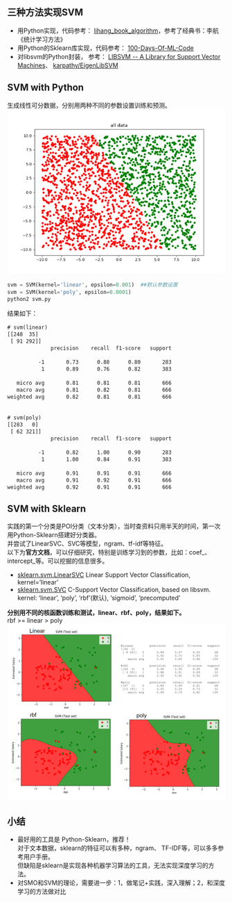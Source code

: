 ## 三种方法实现SVM
- 用Python实现，代码参考： [lihang_book_algorithm](https://github.com/huankiki/lihang_book_algorithm)，参考了经典书：李航《统计学习方法》
- 用Python的Sklearn库实现，代码参考： [100-Days-Of-ML-Code](https://github.com/Avik-Jain/100-Days-Of-ML-Code) 
- 对libsvm的Python封装， 参考： [LIBSVM -- A Library for Support Vector Machines](https://www.csie.ntu.edu.tw/~cjlin/libsvm/)、  [karpathy/EigenLibSVM](https://github.com/karpathy/EigenLibSVM)


## SVM with Python
生成线性可分数据，分别用两种不同的参数设置训练和预测。  
![](./graph/svm_python.png)  
```python
svm = SVM(kernel='linear', epsilon=0.001)  ##默认参数设置
svm = SVM(kernel='poly', epsilon=0.0001)
python2 svm.py
```

结果如下：
```text
# svm(linear)
[[248  35]
 [ 91 292]]
              precision    recall  f1-score   support

          -1       0.73      0.88      0.80       283
           1       0.89      0.76      0.82       383

   micro avg       0.81      0.81      0.81       666
   macro avg       0.81      0.82      0.81       666
weighted avg       0.82      0.81      0.81       666


# svm(poly)
[[283   0]
 [ 62 321]]
              precision    recall  f1-score   support

          -1       0.82      1.00      0.90       283
           1       1.00      0.84      0.91       383

   micro avg       0.91      0.91      0.91       666
   macro avg       0.91      0.92      0.91       666
weighted avg       0.92      0.91      0.91       666
```

## SVM with Sklearn
实践的第一个分类是POI分类（文本分类），当时查资料只用半天的时间，第一次用Python-Sklearn搭建好分类器。  
并尝试了LinearSVC、SVC等模型，ngram、tf-idf等特征。  
以下为**官方文档**，可以仔细研究，特别是训练学习到的参数，比如：coef_、intercept_等。可以挖掘的信息很多。
- [sklearn.svm.LinearSVC](https://scikit-learn.org/stable/modules/generated/sklearn.svm.LinearSVC.html#sklearn.svm.LinearSVC)
Linear Support Vector Classification, kernel=’linear’
- [sklearn.svm.SVC](https://scikit-learn.org/stable/modules/generated/sklearn.svm.SVC.html#sklearn.svm.SVC)
C-Support Vector Classification, based on libsvm.  
kernel: ‘linear’, ‘poly’, ‘rbf’(默认), ‘sigmoid’, ‘precomputed’

**分别用不同的核函数训练和测试，linear、rbf、poly，结果如下。**  
rbf >= linear > poly  
![](./graph/svm_sklearn.png)


## 小结
- 最好用的工具是 Python-Sklearn，推荐！  
对于文本数据，sklearn的特征可以有多种，ngram、 TF-IDF等，可以多多参考用户手册。  
但缺陷是sklearn是实现各种机器学习算法的工具，无法实现深度学习的方法。
- 对SMO和SVM的理论，需要进一步：1，做笔记+实践，深入理解；2，和深度学习的方法做对比

